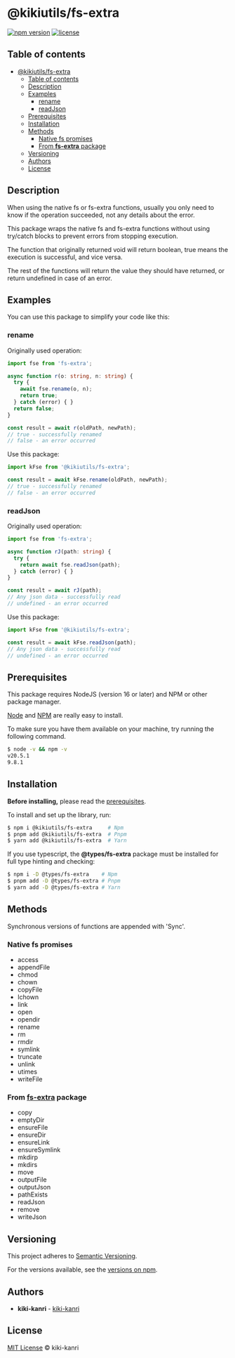 # @kikiutils/fs-extra

[![npm version](https://img.shields.io/npm/v/%40kikiutils%2Ffs-extra)](https://www.npmjs.com/package/@kikiutils/fs-extra)
[![license](https://img.shields.io/npm/l/%40kikiutils%2Ffs-extra)](https://www.npmjs.com/package/@kikiutils/fs-extra)

## Table of contents

- [@kikiutils/fs-extra](#kikiutilsfs-extra)
  - [Table of contents](#table-of-contents)
  - [Description](#description)
  - [Examples](#examples)
    - [rename](#rename)
    - [readJson](#readjson)
  - [Prerequisites](#prerequisites)
  - [Installation](#installation)
  - [Methods](#methods)
    - [Native fs promises](#native-fs-promises)
    - [From **fs-extra** package](#from-fs-extra-package)
  - [Versioning](#versioning)
  - [Authors](#authors)
  - [License](#license)

## Description

When using the native fs or fs-extra functions, usually you only need to know if the operation succeeded, not any details about the error.

This package wraps the native fs and fs-extra functions without using try/catch blocks to prevent errors from stopping execution.

The function that originally returned void will return boolean, true means the execution is successful, and vice versa.

The rest of the functions will return the value they should have returned, or return undefined in case of an error.

## Examples

You can use this package to simplify your code like this:

### rename

Originally used operation:
```typescript
import fse from 'fs-extra';

async function r(o: string, n: string) {
  try {
    await fse.rename(o, n);
    return true;
  } catch (error) { }
  return false;
}

const result = await r(oldPath, newPath);
// true - successfully renamed
// false - an error occurred
```

Use this package:
```typescript
import kFse from '@kikiutils/fs-extra';

const result = await kFse.rename(oldPath, newPath);
// true - successfully renamed
// false - an error occurred
```

### readJson
Originally used operation:
```typescript
import fse from 'fs-extra';

async function rJ(path: string) {
  try {
    return await fse.readJson(path);
  } catch (error) { }
}

const result = await rJ(path);
// Any json data - successfully read
// undefined - an error occurred
```

Use this package:
```typescript
import kFse from '@kikiutils/fs-extra';

const result = await kFse.readJson(path);
// Any json data - successfully read
// undefined - an error occurred
```

## Prerequisites

This package requires NodeJS (version 16 or later) and NPM or other package manager.

[Node](http://nodejs.org/) and [NPM](https://npmjs.org/) are really easy to install.

To make sure you have them available on your machine,
try running the following command.

```bash
$ node -v && npm -v
v20.5.1
9.8.1
```

## Installation

**Before installing,** please read the [prerequisites](#prerequisites).

To install and set up the library, run:

```bash
$ npm i @kikiutils/fs-extra     # Npm
$ pnpm add @kikiutils/fs-extra  # Pnpm
$ yarn add @kikiutils/fs-extra  # Yarn
```

If you use typescript, the **@types/fs-extra** package must be installed for full type hinting and checking:
```bash
$ npm i -D @types/fs-extra    # Npm
$ pnpm add -D @types/fs-extra # Pnpm
$ yarn add -D @types/fs-extra # Yarn
```

## Methods

Synchronous versions of functions are appended with 'Sync'.

### Native fs promises
- access
- appendFile
- chmod
- chown
- copyFile
- lchown
- link
- open
- opendir
- rename
- rm
- rmdir
- symlink
- truncate
- unlink
- utimes
- writeFile

### From **[fs-extra](https://www.npmjs.com/package/fs-extra)** package
- copy
- emptyDir
- ensureFile
- ensureDir
- ensureLink
- ensureSymlink
- mkdirp
- mkdirs
- move
- outputFile
- outputJson
- pathExists
- readJson
- remove
- writeJson

## Versioning
This project adheres to [Semantic Versioning](http://semver.org).

For the versions available, see the [versions on npm](https://www.npmjs.com/package/@kikiutils/fs-extra?activeTab=versions).

## Authors

- **kiki-kanri** - [kiki-kanri](https://github.com/kiki-kanri)

## License

[MIT License](LICENSE) © kiki-kanri
